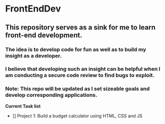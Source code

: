 # FrontEndDev

## This repository serves as a sink for me to learn front-end development.
### The idea is to develop code for fun as well as to build my insight as a developer.
### I believe that developing such an insight can be helpful when I am conducting a secure code review to find bugs to exploit.

### **Note**: This repo will be updated as I set sizeable goals and develop corresponding applications.

**Current Task list**
- [] Project 1: Build a budget calculator using HTML, CSS and JS
